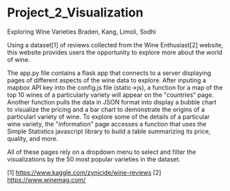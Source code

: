 # Project_2_Visualization
Exploring Wine Varieties
Braden, Kang, Limoli, Sodhi

Using a dataset[1] of reviews collected from the Wine Enthusiast[2] website, this website provides users the opportunity to explore more about the world of wine.

The app.py file contains a flask app that connects to a server displaying pages of different aspects of the wine data to explore. 
After inputing a mapbox API key into the config.js file (static->js), a function for a map of the top 10 wines of a particularly variety will appear on the "countries" page.
Another function pulls the data in JSON format into display a bubble chart to visualize the pricing and a bar chart to demonstrate the origins of a particularl variety of wine. 
To explore some of the details of a particular wine variety, the "information" page accesses a function that uses the Simple Statistics javascript library to build a table summarizing its price, quality, and more.

All of these pages rely on a dropdown menu to select and filter the visualizations by the 50 most popular varieties in the dataset. 

[1] https://www.kaggle.com/zynicide/wine-reviews
[2] https://www.winemag.com/
